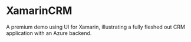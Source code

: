 # XamarinCRM
A premium demo using UI for Xamarin, illustrating a fully fleshed out CRM application with an Azure backend.
